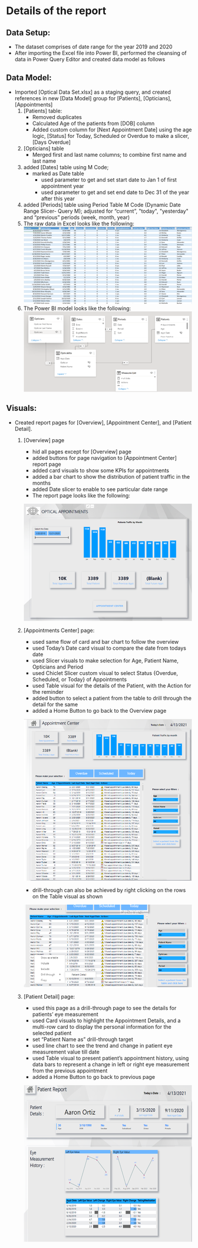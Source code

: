 # Details of the report
## Data Setup:
  *	The dataset comprises of date range for the year 2019 and 2020
  *	After importing the Excel file into Power BI, performed the cleansing of data in Power Query Editor and created data model as follows

## Data Model:
  * Imported [Optical Data Set.xlsx] as a staging query, and created references in new [Data Model] group for [Patients], [Opticians], [Appointments]
     1.	[Patients] table:
        * Removed duplicates
        * Calculated Age of the patients from [DOB] column
        * Added custom column for [Next Appointment Date] using the age logic, [Status] for Today, Scheduled or Overdue to make a slicer, [Days Overdue]
     2. [Opticians] table
        * Merged first and last name columns; to combine first name and last name
     3. added [Dates] table using M Code;
        * marked as Date table
            * used parameter to get and set start date to Jan 1 of first appointment year
            * used parameter to get and set end date to Dec 31 of the year after this year
      4. added [Periods] table using Period Table M Code (Dynamic Date Range Slicer- Query M); adjusted for “current”, "today", "yesterday" and “previous” periods (week, month,  year)
      5. The raw data in Excel looks like the following:
          ![](https://github.com/nancy-gl/Optical_patients_report/blob/main/images/Excel%20Raw%20Data.png)
      6. The Power BI model looks like the following:
          ![](https://github.com/nancy-gl/Optical_patients_report/blob/main/images/Data%20Model.png)
      
## Visuals:
* Created report pages for [Overview], [Appointment Center], and [Patient Detail].
   1. [Overview] page
       * hid all pages except for [Overview] page 
       * added buttons for page navigation to [Appointment Center] report page
       * added card visuals to show some KPIs for appointments 
       * added a bar chart to show the distribution of patient traffic in the months
       * added Date slicer to enable to see particular date range  
       * The report page looks like the following:
       
        ![](https://github.com/nancy-gl/Optical_patients_report/blob/main/images/Overview%20page.png)
        
  2. [Appointments Center] page:
        *	used same flow of card and bar chart to follow the overview
        *	used Today’s Date card visual to compare the date from todays date
        *	used Slicer visuals to make selection for Age, Patient Name, Opticians and Period
        *	used Chiclet Slicer custom visual to select Status {Overdue, Scheduled, or Today} of Appointments
        *	used Table visual for the details of the Patient, with the Action for the reminder
        *	added button to select a patient from the table to drill through the detail for the same
        *	added a Home Button to go back to the Overview page

        ![](https://github.com/nancy-gl/Optical_patients_report/blob/main/images/Appointment%20Center.png)
        
        * drill-through can also be achieved by right clicking on the rows on the Table visual as shown

        ![](https://github.com/nancy-gl/Optical_patients_report/blob/main/images/Appointment%20Center%20drill-through.png)

  3. [Patient Detail] page:
        *	used this page as a drill-through page to see the details for patients’ eye measurement 
        *	used Card visuals to highlight the Appointment Details, and a multi-row card to display the personal information for the selected patient
        *	set “Patient Name as” drill-through target
        *	used line chart to see the trend and change in patient eye measurement value till date
        *	used Table visual to present patient’s appointment history, using data bars to represent a change in left or right eye measurement from the previous appointment
        *	added a Home Button to go back to previous page

        ![](https://github.com/nancy-gl/Optical_patients_report/blob/main/images/Patient%20page.png)
